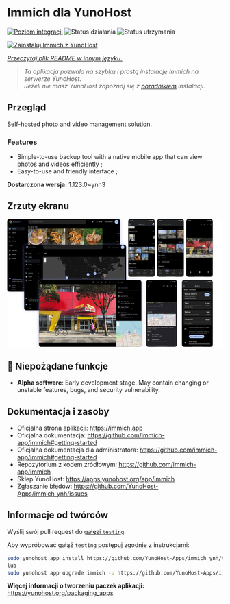 <!--
To README zostało automatycznie wygenerowane przez <https://github.com/YunoHost/apps/tree/master/tools/readme_generator>
Nie powinno być ono edytowane ręcznie.
-->

# Immich dla YunoHost

[![Poziom integracji](https://apps.yunohost.org/badge/integration/immich)](https://ci-apps.yunohost.org/ci/apps/immich/)
![Status działania](https://apps.yunohost.org/badge/state/immich)
![Status utrzymania](https://apps.yunohost.org/badge/maintained/immich)

[![Zainstaluj Immich z YunoHost](https://install-app.yunohost.org/install-with-yunohost.svg)](https://install-app.yunohost.org/?app=immich)

*[Przeczytaj plik README w innym języku.](./ALL_README.md)*

> *Ta aplikacja pozwala na szybką i prostą instalację Immich na serwerze YunoHost.*  
> *Jeżeli nie masz YunoHost zapoznaj się z [poradnikiem](https://yunohost.org/install) instalacji.*

## Przegląd

Self-hosted photo and video management solution.

### Features

- Simple-to-use backup tool with a native mobile app that can view photos and videos efficiently ;
- Easy-to-use and friendly interface ;


**Dostarczona wersja:** 1.123.0~ynh3

## Zrzuty ekranu

![Zrzut ekranu z Immich](./doc/screenshots/immich-screenshots.png)

## :red_circle: Niepożądane funkcje

- **Alpha software**: Early development stage. May contain changing or unstable features, bugs, and security vulnerability.

## Dokumentacja i zasoby

- Oficjalna strona aplikacji: <https://immich.app>
- Oficjalna dokumentacja: <https://github.com/immich-app/immich#getting-started>
- Oficjalna dokumentacja dla administratora: <https://github.com/immich-app/immich#getting-started>
- Repozytorium z kodem źródłowym: <https://github.com/immich-app/immich>
- Sklep YunoHost: <https://apps.yunohost.org/app/immich>
- Zgłaszanie błędów: <https://github.com/YunoHost-Apps/immich_ynh/issues>

## Informacje od twórców

Wyślij swój pull request do [gałęzi `testing`](https://github.com/YunoHost-Apps/immich_ynh/tree/testing).

Aby wypróbować gałąź `testing` postępuj zgodnie z instrukcjami:

```bash
sudo yunohost app install https://github.com/YunoHost-Apps/immich_ynh/tree/testing --debug
lub
sudo yunohost app upgrade immich -u https://github.com/YunoHost-Apps/immich_ynh/tree/testing --debug
```

**Więcej informacji o tworzeniu paczek aplikacji:** <https://yunohost.org/packaging_apps>
